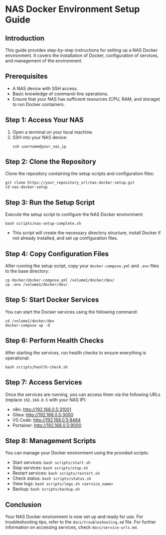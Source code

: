 # NAS Docker Environment Setup Guide

## Introduction
This guide provides step-by-step instructions for setting up a NAS Docker environment. It covers the installation of Docker, configuration of services, and management of the environment.

## Prerequisites
- A NAS device with SSH access.
- Basic knowledge of command-line operations.
- Ensure that your NAS has sufficient resources (CPU, RAM, and storage) to run Docker containers.

## Step 1: Access Your NAS
1. Open a terminal on your local machine.
2. SSH into your NAS device:
   ```
   ssh username@your_nas_ip
   ```

## Step 2: Clone the Repository
Clone the repository containing the setup scripts and configuration files:
```
git clone https://your_repository_url/nas-docker-setup.git
cd nas-docker-setup
```

## Step 3: Run the Setup Script
Execute the setup script to configure the NAS Docker environment:
```
bash scripts/nas-setup-complete.sh
```
- This script will create the necessary directory structure, install Docker if not already installed, and set up configuration files.

## Step 4: Copy Configuration Files
After running the setup script, copy your `docker-compose.yml` and `.env` files to the base directory:
```
cp docker/docker-compose.yml /volume1/docker/dev/
cp .env /volume1/docker/dev/
```

## Step 5: Start Docker Services
You can start the Docker services using the following command:
```
cd /volume1/docker/dev
docker-compose up -d
```

## Step 6: Perform Health Checks
After starting the services, run health checks to ensure everything is operational:
```
bash scripts/health-check.sh
```

## Step 7: Access Services
Once the services are running, you can access them via the following URLs (replace `192.168.0.5` with your NAS IP):
- n8n: http://192.168.0.5:31001
- Gitea: http://192.168.0.5:3000
- VS Code: http://192.168.0.5:8484
- Portainer: http://192.168.0.5:9000

## Step 8: Management Scripts
You can manage your Docker environment using the provided scripts:
- Start services: `bash scripts/start.sh`
- Stop services: `bash scripts/stop.sh`
- Restart services: `bash scripts/restart.sh`
- Check status: `bash scripts/status.sh`
- View logs: `bash scripts/logs.sh <service_name>`
- Backup: `bash scripts/backup.sh`

## Conclusion
Your NAS Docker environment is now set up and ready for use. For troubleshooting tips, refer to the `docs/troubleshooting.md` file. For further information on accessing services, check `docs/service-urls.md`.